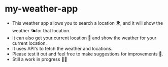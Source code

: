 # my-weather-app
- This weather app allows you to search a location 🌍, and it will show the weather 🌤for that location. 
- It can also get your current location 📍 and show the weather for your current location.
- It uses API's to fetch the weather and locations.
- Please test it out and feel free to make suggestions for improvements 📝.
- Still a work in progress  👩‍💻
